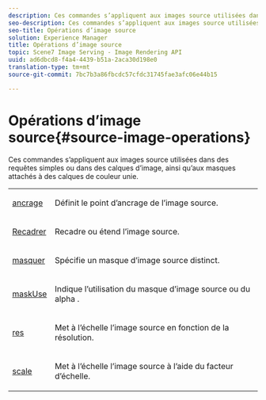 ```yaml
---
description: Ces commandes s’appliquent aux images source utilisées dans des requêtes simples ou dans des calques d’image, ainsi qu’aux masques attachés à des calques de couleur unie.
seo-description: Ces commandes s’appliquent aux images source utilisées dans des requêtes simples ou dans des calques d’image, ainsi qu’aux masques attachés à des calques de couleur unie.
seo-title: Opérations d’image source
solution: Experience Manager
title: Opérations d’image source
topic: Scene7 Image Serving - Image Rendering API
uuid: ad6dbcd8-f4a4-4439-b51a-2aca30d198e0
translation-type: tm+mt
source-git-commit: 7bc7b3a86fbcdc57cfdc31745fae3afc06e44b15

---
```



# Opérations d’image source{#source-image-operations}

Ces commandes s’appliquent aux images source utilisées dans des requêtes simples ou dans des calques d’image, ainsi qu’aux masques attachés à des calques de couleur unie.

<table id="simpletable_86AF12F2BD0B4F8698A008F8A20BAEF0"> 
 <tr class="strow"> 
  <td class="stentry"> <p><a href="../../../../../../is-api/http-ref/image-serving-api-ref/c-http-protocol-reference/c-command-reference/r-anchor.md#reference-6661e548ab284b82828d8d94c8ddeb7c" type="reference" format="dita" scope="local"> ancrage</a> </p></td> 
  <td class="stentry"> <p>Définit le point d’ancrage de l’image source. </p></td> 
 </tr> 
 <tr class="strow"> 
  <td class="stentry"> <p> <a href="../../../../../../is-api/http-ref/image-serving-api-ref/c-http-protocol-reference/c-command-reference/r-crop.md#reference-6fd0f6399966446ab4425ce050572eab" type="reference" format="dita" scope="local"> Recadrer</a> </p></td> 
  <td class="stentry"> <p>Recadre ou étend l’image source. </p></td> 
 </tr> 
 <tr class="strow"> 
  <td class="stentry"> <p><a href="../../../../../../is-api/http-ref/image-serving-api-ref/c-http-protocol-reference/c-command-reference/r-mask.md#reference-922254e027404fb890b850e2723ee06e" type="reference" format="dita" scope="local"> masquer</a> </p></td> 
  <td class="stentry"> <p>Spécifie un masque d’image source distinct. </p></td> 
 </tr> 
 <tr class="strow"> 
  <td class="stentry"> <p> <a href="../../../../../../is-api/http-ref/image-serving-api-ref/c-http-protocol-reference/c-command-reference/r-maskuse.md#reference-9bb1fb5eee4a4bd38f33dadc1a752464" type="reference" format="dita" scope="local"> maskUse</a> </p></td> 
  <td class="stentry"> <p>Indique l’utilisation du masque d’image source ou du alpha . </p></td> 
 </tr> 
 <tr class="strow"> 
  <td class="stentry"> <p> <a href="../../../../../../is-api/http-ref/image-serving-api-ref/c-http-protocol-reference/c-command-reference/r-res.md#reference-3d6fe416801148dea0f786f2b5169e55" type="reference" format="dita" scope="local"> res</a> </p></td> 
  <td class="stentry"> <p>Met à l’échelle l’image source en fonction de la résolution. </p></td> 
 </tr> 
 <tr class="strow"> 
  <td class="stentry"> <p><a href="../../../../../../is-api/http-ref/image-serving-api-ref/c-http-protocol-reference/c-command-reference/r-is-http-scale.md#reference-098c30cea1764f189e6f7c7e400cc065" type="reference" format="dita" scope="local"> scale</a> </p></td> 
  <td class="stentry"> <p>Met à l’échelle l’image source à l’aide du facteur d’échelle. </p></td> 
 </tr> 
</table>

